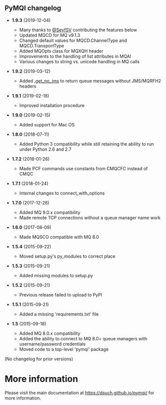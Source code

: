 PyMQI changelog
---------------

* **1.9.3** (2019-12-04)

  * Many thanks to [@SeyfSV](https://github.com/SeyfSV) contributing the features below
  * Updated MQCD for MQ v9.1.3
  * Changed default values for MQCD.ChannelType and MQCD.TransportType
  * Added MQOpts class for MQXQH header
  * Improvements to the handling of list attributes in MQAI
  * Various changes to string vs. unicode handling in MQ calls

* **1.9.2** (2019-03-12)

  * Added [.get_no_jms](https://dsuch.github.io/pymqi/examples.html#how-to-get-a-message-without-jms-mqrfh2-headers) to return queue messages without JMS/MQRFH2 headers

* **1.9.1** (2019-02-18)

  * Improved installation procedure

* **1.9.0** (2019-02-15)

  * Added support for Mac OS

* **1.8.0** (2018-07-11)

  * Added Python 3 compatibility while still retaining the ability to run under Python 2.6 and 2.7

* **1.7.2** (2018-01-26)

  * Made PCF commands use constants from CMQCFC instead of CMQC

* **1.7.1** (2018-01-24)

  * Internal changes to connect_with_options

* **1.7.0** (2017-12-28)

  * Added MQ 9.0.x compatibility
  * Made remote TCP connections without a queue manager name work

* **1.6.0** (2017-08-09)

  * Made MQSCO compatible with MQ 8.0

* **1.5.4** (2015-09-22)

  * Moved setup.py's py_modules to correct place

* **1.5.3** (2015-09-21)

  * Added missing modules to setup.py

* **1.5.2** (2015-09-21)

  * Previous release failed to upload to PyPI

* **1.5.1** (2015-09-21)

  * Added a missing 'requirements.txt' file

* **1.5** (2015-09-18)

  * Added MQ 8.0.x compatibility
  * Added the ability to connect to MQ 8.0+ queue managers with username/password credentials
  * Moved code to a top-level 'pymqi' package

(No changelog for prior versions)

More information
================

Please visit the main documentation at https://dsuch.github.io/pymqi/ for more information.
